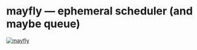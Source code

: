 # mayfly — ephemeral scheduler (and maybe queue)

[![mayfly](http://farm1.static.flickr.com/195/512540875_ed253f0c3b.jpg)](http://www.flickr.com/photos/rachel_s/512540875/sizes/o/in/photostream/)